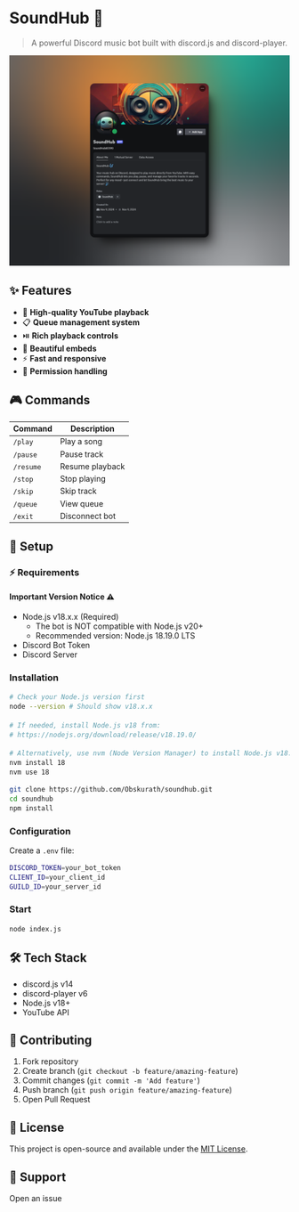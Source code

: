 # SoundHub 🎵
> A powerful Discord music bot built with discord.js and discord-player.

![SoundHub Preview](./assets/preview.png)


## ✨ Features

- 🎵 **High-quality YouTube playback**
- 📋 **Queue management system**
- ⏯️ **Rich playback controls**
- 🎨 **Beautiful embeds**
- ⚡ **Fast and responsive**
- 🔐 **Permission handling**


## 🎮 Commands

| Command    | Description        |
|------------|--------------------|
| `/play`    | Play a song        |
| `/pause`   | Pause track        |
| `/resume`  | Resume playback    |
| `/stop`    | Stop playing       |
| `/skip`    | Skip track         |
| `/queue`   | View queue         |
| `/exit`    | Disconnect bot     |


## 🚀 Setup

### ⚡ Requirements

#### Important Version Notice ⚠️
- Node.js v18.x.x (Required)
  - The bot is NOT compatible with Node.js v20+
  - Recommended version: Node.js 18.19.0 LTS
- Discord Bot Token
- Discord Server

### Installation

```bash
# Check your Node.js version first
node --version # Should show v18.x.x

# If needed, install Node.js v18 from:
# https://nodejs.org/download/release/v18.19.0/

# Alternatively, use nvm (Node Version Manager) to install Node.js v18:
nvm install 18
nvm use 18
```

```bash
git clone https://github.com/Obskurath/soundhub.git
cd soundhub
npm install
```

### Configuration
Create a `.env` file:
```bash
DISCORD_TOKEN=your_bot_token
CLIENT_ID=your_client_id
GUILD_ID=your_server_id
```

### Start
```bash
node index.js
```

## 🛠️ Tech Stack
- discord.js v14
- discord-player v6
- Node.js v18+
- YouTube API

## 🤝 Contributing
1. Fork repository
2. Create branch (`git checkout -b feature/amazing-feature`)
3. Commit changes (`git commit -m 'Add feature'`)
4. Push branch (`git push origin feature/amazing-feature`)
5. Open Pull Request

## 📝 License
This project is open-source and available under the [MIT License](LICENSE).
## 💬 Support
Open an issue
